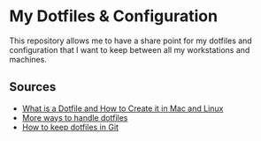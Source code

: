 # My Dotfiles & Configuration

This repository allows me to have a share point for my dotfiles and configuration that I want to keep between all my workstations and machines.

## Sources

- [What is a Dotfile and How to Create it in Mac and Linux](https://www.freecodecamp.org/news/dotfiles-what-is-a-dot-file-and-how-to-create-it-in-mac-and-linux/)
- [More ways to handle dotfiles](https://shibumi.dev/posts/more-ways-to-handle-dotfiles/)
- [How to keep dotfiles in Git](https://engineeringwith.kalkayan.io/series/developer-experience/storing-dotfiles-with-git-this-is-the-way/)
